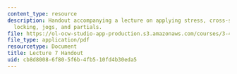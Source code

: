 ```yaml
---
content_type: resource
description: Handout accompanying a lecture on applying stress, cross-slipping, dislocation
  locking, jogs, and partials.
file: https://ol-ocw-studio-app-production.s3.amazonaws.com/courses/3-40j-physical-metallurgy-fall-2009/cb8d80086f805f6b4fb510fd4b30eda5_MIT3_40JF09_fig07.pdf
file_type: application/pdf
resourcetype: Document
title: Lecture 7 Handout
uid: cb8d8008-6f80-5f6b-4fb5-10fd4b30eda5
---
```

